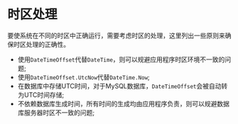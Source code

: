 # 时区处理

要使系统在不同的时区中正确运行，需要考虑时区的处理，这里列出一些原则来确保时区处理的正确性。

+ 使用`DateTimeOffset`代替`DateTime`，则可以规避应用程序时区环境不一致的问题;
+ 使用`DateTimeOffset.UtcNow`代替`DateTime.Now`;
+ 在数据库中存储UTC时间，对于MySQL数据库，`DateTimeOffset`会被自动转为UTC时间存储;
+ 不依赖数据库生成时间，所有时间的生成均由应用程序负责，则可以规避数据库服务器时区不一致的问题;